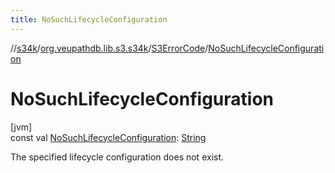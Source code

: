 ```yaml
---
title: NoSuchLifecycleConfiguration
---
```

//[s34k](../../../index.html)/[org.veupathdb.lib.s3.s34k](../index.html)/[S3ErrorCode](index.html)/[NoSuchLifecycleConfiguration](-no-such-lifecycle-configuration.html)



# NoSuchLifecycleConfiguration



[jvm]\
const val [NoSuchLifecycleConfiguration](-no-such-lifecycle-configuration.html): [String](https://kotlinlang.org/api/latest/jvm/stdlib/kotlin/-string/index.html)



The specified lifecycle configuration does not exist.




